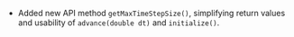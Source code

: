 - Added new API method `getMaxTimeStepSize()`, simplifying return values and usability of `advance(double dt)` and `initialize()`.

